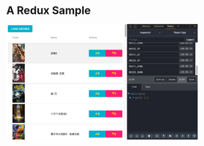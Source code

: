 # A Redux Sample

![screenshot](https://github.com/swordrain/redux-sample/blob/master/screenshot.png)
